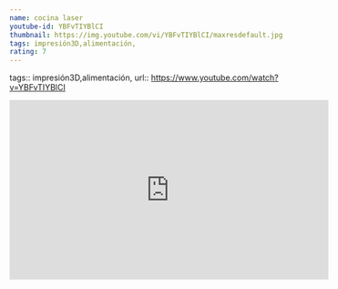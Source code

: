 ```yaml
---
name: cocina laser
youtube-id: YBFvTIYBlCI
thumbnail: https://img.youtube.com/vi/YBFvTIYBlCI/maxresdefault.jpg
tags: impresión3D,alimentación,
rating: 7
---
```

tags:: impresión3D,alimentación,
url:: https://www.youtube.com/watch?v=YBFvTIYBlCI

<iframe width='560' height='315' src='https://www.youtube.com/embed/YBFvTIYBlCI' title='YouTube video player' frameborder='0' allow='accelerometer; autoplay; clipboard-write; encrypted-media; gyroscope; picture-in-picture; web-share' allowfullscreen></iframe>


